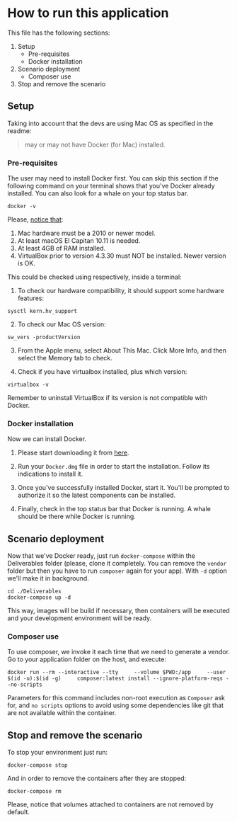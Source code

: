 # How to run this application

This file has the following sections:

1. Setup
   - Pre-requisites
   - Docker installation
2. Scenario deployment
   - Composer use
3. Stop and remove the scenario

## Setup

Taking into account that the devs are using Mac OS as specified in the readme:

> may or may not have Docker (for Mac) installed.

### Pre-requisites

The user may need to install Docker first. You can skip this section if the following command on your terminal shows that you've Docker already installed. You can also look for a whale on your top status bar.

`docker -v`

Please, [notice that](https://docs.docker.com/docker-for-mac/install/):

1. Mac hardware must be a 2010 or newer model.
2. At least macOS El Capitan 10.11 is needed.
3. At least 4GB of RAM installed.
4. VirtualBox prior to version 4.3.30 must NOT be installed. Newer version is OK.

This could be checked using respectively, inside a terminal:

1. To check our hardware compatibility, it should support some hardware features:

`sysctl kern.hv_support`

2. To check our Mac OS version:

`sw_vers -productVersion`

3. From the Apple menu, select About This Mac. Click More Info, and then select the Memory tab to check.

4. Check if you have virtualbox installed, plus which version:

`virtualbox -v`

Remember to uninstall VirtualBox if its version is not compatible with Docker.

### Docker installation

Now we can install Docker.

1. Please start downloading it from [here](https://store.docker.com/editions/community/docker-ce-desktop-mac).

2. Run your `Docker.dmg` file in order to start the installation. Follow its indications to install it.

3. Once you've successfully installed Docker, start it. You'll be prompted to authorize it so the latest components can be installed.

4. Finally, check in the top status bar that Docker is running. A whale should be there while Docker is running.

## Scenario deployment

Now that we've Docker ready, just run `docker-compose` within the Deliverables folder (please, clone it completely. You can remove the `vendor` folder but then you have to run `composer` again for your app). With `-d` option we'll make it in background.

```
cd ./Deliverables
docker-compose up -d
```

This way, images will be build if necessary, then containers will be executed and your development environment will be ready.

### Composer use

To use composer, we invoke it each time that we need to generate a vendor. Go to your application folder on the host, and execute:

```
docker run --rm --interactive --tty     --volume $PWD:/app     --user $(id -u):$(id -g)     composer:latest install --ignore-platform-reqs --no-scripts
```

Parameters for this command includes non-root execution as `Composer` ask for, and `no scripts` options to avoid using some dependencies like git that are not available within the container.

## Stop and remove the scenario

To stop your environment just run:

`docker-compose stop`

And in order to remove the containers after they are stopped:

`docker-compose rm`

Please, notice that volumes attached to containers are not removed by default.
